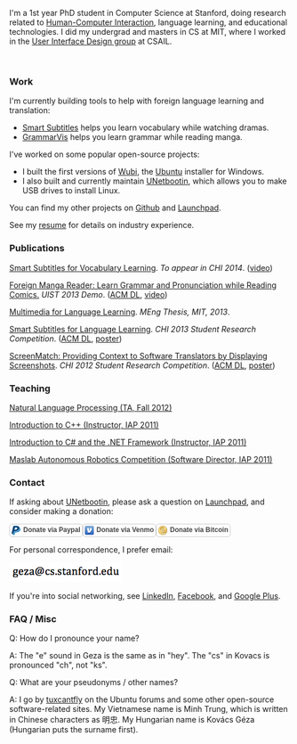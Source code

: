 I'm a 1st year PhD student in Computer Science at Stanford, doing research related to [Human-Computer Interaction](http://hci.stanford.edu/), language learning, and educational technologies. I did my undergrad and masters in CS at MIT, where I worked in the [User Interface Design group](http://groups.csail.mit.edu/uid/) at CSAIL.

<br/>

<a name="work"></a>
### Work

I'm currently building tools to help with foreign language learning and translation:

* [Smart Subtitles](http://smartsubs.csail.mit.edu) helps you learn vocabulary while watching dramas.
* [GrammarVis](http://grammarvis.csail.mit.edu) helps you learn grammar while reading manga.

I've worked on some popular open-source projects:

* I built the first versions of [Wubi](http://wubi.sourceforge.net/), the [Ubuntu](http://www.ubuntu.com/) installer for Windows.
* I also built and currently maintain [UNetbootin](http://unetbootin.sourceforge.net/), which allows you to make USB drives to install Linux.

You can find my other projects on [Github](http://github.com/gkovacs) and [Launchpad](http://launchpad.net/~gezakovacs).

See my [resume](resume.pdf) for details on industry experience.

<a name="publications"></a>
### Publications

[Smart Subtitles for Vocabulary Learning](http://groups.csail.mit.edu/uid/other-pubs/chi2014-smartsubs.pdf). *To appear in CHI 2014*. ([video](http://www.youtube.com/watch?v=AkJeiAZP52g))

[Foreign Manga Reader: Learn Grammar and Pronunciation while Reading Comics.](http://groups.csail.mit.edu/uid/other-pubs/uist2013-mangareader.pdf) *UIST 2013 Demo*. ([ACM DL](http://dl.acm.org/citation.cfm?id=2514931), [video](http://www.youtube.com/watch?v=uz76ryyKc0A))

[Multimedia for Language Learning](http://groups.csail.mit.edu/uid/other-pubs/gkovacs-meng-thesis.pdf). *MEng Thesis, MIT, 2013*.

[Smart Subtitles for Language Learning](http://groups.csail.mit.edu/uid/other-pubs/chi2013-smartsubs.pdf). *CHI 2013 Student Research Competition*. ([ACM DL](http://dl.acm.org/citation.cfm?id=2479499), [poster](http://groups.csail.mit.edu/uid/other-pubs/chi2013-smartsubs-poster.pdf))

[ScreenMatch: Providing Context to Software Translators by Displaying Screenshots](http://groups.csail.mit.edu/uid/other-pubs/chi2012-screenshots-for-translation-context.pdf). *CHI 2012 Student Research Competition*. ([ACM DL](http://dl.acm.org/citation.cfm?id=2212458), [poster](http://groups.csail.mit.edu/uid/other-pubs/chi2012-screenshots-for-translation-context-poster.pdf))

<a name="teaching"></a>
### Teaching

[Natural Language Processing (TA, Fall 2012)](http://web.mit.edu/6.863/www/fall2012/)

[Introduction to C++ (Instructor, IAP 2011)](http://ocw.mit.edu/courses/electrical-engineering-and-computer-science/6-096-introduction-to-c-january-iap-2011/)

[Introduction to C# and the .NET Framework (Instructor, IAP 2011)](http://iap-csharp.github.com/)

[Maslab Autonomous Robotics Competition (Software Director, IAP 2011)](http://maslab.mit.edu/2011/wiki/Maslab_2011)

<a name="contact"></a>
### Contact

If asking about [UNetbootin](http://unetbootin.sourceforge.net), please ask a question on [Launchpad](https://answers.launchpad.net/unetbootin), and consider making a donation:

<div style="font-family: verdana, arial , helvetica, sans-serif;"><a href="https://www.paypal.com/cgi-bin/webscr?cmd=_donations&amp;business=AM2VHRGU9QF9A&amp;lc=US&amp;item_name=UNetbootin%20Development&amp;currency_code=USD&amp;bn=PP%2dDonationsBF%3abtn_donate_LG%2egif%3aNonHosted" target="_blank"><div style="font-size: 12px; color: #444; border: 1px solid #ccc; border-radius: 5px; display: inline-block; left: auto; right: auto; padding: 3px; font-weight: bold"><img src="paypal.png" style="float: left; padding-right: 5px;" alt="Donate via Paypal" />Donate via Paypal</div></a><a href="https://venmo.com/?txn=pay&amp;recipients=gkovacs&amp;amount=5.00&amp;note=for%20UNetbootin%20Development&amp;audience=public" target="_blank"><div style="font-size: 12px; color: #444; border: 1px solid #ccc; border-radius: 5px; display: inline-block; left: auto; right: auto; padding: 3px; font-weight: bold"><img src="venmo.png" style="float: left; padding-right: 5px" alt="Donate via Venmo" />Donate via Venmo</div></a><a href="https://coinbase.com/checkouts/b6c03143c5843875d41731764c1b89ad" target="_blank"><div style="font-size: 12px; color: #444; border: 1px solid #ccc; border-radius: 5px; display: inline-block; left: auto; right: auto; padding: 3px; font-weight: bold"><img src="bitcoin.png" style="float: left; padding-right: 5px" alt="Donate via Bitcoin" />Donate via Bitcoin</div></a></div>

For personal correspondence, I prefer email:

<a href="http://www.google.com/recaptcha/mailhide/d?k=01i6b8jDw9EWfaFKH8_EnxXA==&amp;c=ZnTRSsz6rXxzSRfKiN1Y1FwvPm2VbGjmFq7kerpAWC0=" onclick="window.open('http://www.google.com/recaptcha/mailhide/d?k\07501i6b8jDw9EWfaFKH8_EnxXA\75\75\46c\75ZnTRSsz6rXxzSRfKiN1Y1FwvPm2VbGjmFq7kerpAWC0\075', '', 'toolbar=0,scrollbars=0,location=0,statusbar=0,menubar=0,resizable=0,width=500,height=300'); return false;"><img src="mail.png" alt="click to reveal mail" title="click to reveal mail" /></a>

If you're into social networking, see [LinkedIn](http://www.linkedin.com/in/gezako), [Facebook](http://www.facebook.com/gkovacs), and [Google Plus](https://plus.google.com/115256740026582893742).

<a name="faq"></a>
### FAQ / Misc

Q: How do I pronounce your name?

A: The "e" sound in Geza is the same as in "hey". The "cs" in Kovacs is pronounced "ch", not "ks".

Q: What are your pseudonyms / other names?

A: I go by [tuxcantfly](http://ubuntuforums.org/member.php?u=79823) on the Ubuntu forums and some other open-source software-related sites. My Vietnamese name is Minh Trung, which is written in Chinese characters as 明忠. My Hungarian name is Kovács Géza (Hungarian puts the surname first).
